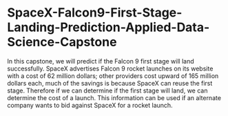 # SpaceX-Falcon9-First-Stage-Landing-Prediction-Applied-Data-Science-Capstone
In this capstone, we will predict if the Falcon 9 first stage will land successfully. 
SpaceX advertises Falcon 9 rocket launches on its website with a cost of 62 million dollars; 
other providers cost upward of 165 million dollars each, much of the savings is because SpaceX can reuse the first stage. 
Therefore if we can determine if the first stage will land, we can determine the cost of a launch. 
This information can be used if an alternate company wants to bid against SpaceX for a rocket launch. 
